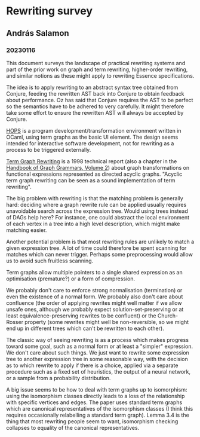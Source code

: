 # Rewriting survey
## András Salamon
### 20230116

This document surveys the landscape of practical rewriting systems and part of the prior work on graph and term rewriting, higher-order rewriting, and similar notions as these might apply to rewriting Essence specifications.

The idea is to apply rewriting to an abstract syntax tree obtained from Conjure, feeding the rewritten AST back into Conjure to obtain feedback about performance.
Oz has said that Conjure requires the AST to be perfect so the semantics have to be adhered to very carefully.
It might therefore take some effort to ensure the rewritten AST will always be accepted by Conjure.

[HOPS](http://www.cas.mcmaster.ca/~kahl/HOPS/) is a program development/transformation environment written in OCaml, using term graphs as the basic UI element.
The design seems intended for interactive software development, not for rewriting as a process to be triggered externally.

[Term Graph Rewriting](https://repository.ubn.ru.nl/bitstream/handle/2066/18699/18699_termgrre.pdf) is a 1998 technical report (also a chapter in the [Handbook of Graph Grammars, Volume 2](https://doi.org/10.1142/4180)) about graph transformations on functional expressions represented as directed acyclic graphs.
"Acyclic term graph rewriting can be seen as a sound implementation of term rewriting".

The big problem with rewriting is that the matching problem is generally hard: deciding where a graph rewrite rule can be applied usually requires unavoidable search across the expression tree.
Would using trees instead of DAGs help here?
For instance, one could abstract the local environment of each vertex in a tree into a high level description, which might make matching easier.

Another potential problem is that most rewriting rules are unlikely to match a given expression tree.
A lot of time could therefore be spent scanning for matches which can never trigger.
Perhaps some preprocessing would allow us to avoid such fruitless scanning.

Term graphs allow multiple pointers to a single shared expression as an optimisation (premature?) or a form of compression.

We probably don't care to enforce strong normalisation (termination) or even the existence of a normal form.
We probably also don't care about confluence (the order of applying rewrites might well matter if we allow unsafe ones, although we probably expect solution-set-preserving or at least equivalence-preserving rewrites to be confluent) or the Church-Rosser property (some rewrites might well be non-reversible, so we might end up in different trees which can't be rewritten to each other).

The classic way of seeing rewriting is as a process which makes progress toward some goal, such as a normal form or at least a "simpler" expression.
We don't care about such things.
We just want to rewrite some expression tree to another expression tree in some reasonable way, with the decision as to which rewrite to apply if there is a choice, applied via a separate procedure such as a fixed set of heuristics, the output of a neural network, or a sample from a probability distribution.

A big issue seems to be how to deal with term graphs up to isomorphism: using the isomorphism classes directly leads to a loss of the relationship with specific vertices and edges.
The paper uses standard term graphs which are canonical representatives of the isomorphism classes (I think this requires occasionally relabelling a standard term graph).
Lemma 3.4 is the thing that most rewriting people seem to want, isomorphism checking collapses to equality of the canonical representatives.

